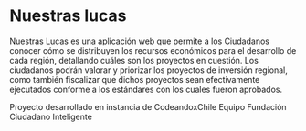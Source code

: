 Nuestras lucas
==============

Nuestras Lucas es una aplicación web que permite a los Ciudadanos conocer cómo se distribuyen los recursos económicos para el desarrollo de cada región, detallando cuáles son los proyectos en cuestión. Los ciudadanos podrán valorar y priorizar los proyectos de inversión regional, como también fiscalizar que dichos proyectos sean efectivamente ejecutados conforme a los estándares con los cuales fueron aprobados.

Proyecto desarrollado en instancia de CodeandoxChile
Equipo Fundación Ciudadano Inteligente